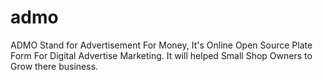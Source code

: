 # admo

ADMO Stand for Advertisement For Money, It's Online Open Source Plate Form For Digital Advertise Marketing. 
It will helped Small Shop Owners to Grow there business.
